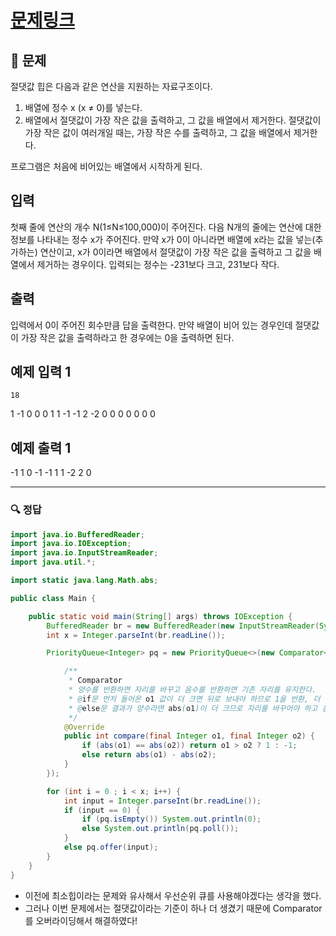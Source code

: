 # [문제링크](https://www.acmicpc.net/problem/11286)

## 📝 문제

절댓값 힙은 다음과 같은 연산을 지원하는 자료구조이다.

1.  배열에 정수 x (x ≠ 0)를 넣는다.
2.  배열에서 절댓값이 가장 작은 값을 출력하고, 그 값을 배열에서 제거한다. 절댓값이 가장 작은 값이 여러개일 때는, 가장 작은 수를 출력하고, 그 값을 배열에서 제거한다.

프로그램은 처음에 비어있는 배열에서 시작하게 된다.

## 입력

첫째 줄에 연산의 개수 N(1≤N≤100,000)이 주어진다. 다음 N개의 줄에는 연산에 대한 정보를 나타내는 정수 x가 주어진다. 만약 x가 0이 아니라면 배열에 x라는 값을 넣는(추가하는) 연산이고, x가 0이라면 배열에서 절댓값이 가장 작은 값을 출력하고 그 값을 배열에서 제거하는 경우이다. 입력되는 정수는 -231보다 크고, 231보다 작다.

## 출력

입력에서 0이 주어진 회수만큼 답을 출력한다. 만약 배열이 비어 있는 경우인데 절댓값이 가장 작은 값을 출력하라고 한 경우에는 0을 출력하면 된다.

## 예제 입력 1

	18
1
-1
0
0
0
1
1
-1
-1
2
-2
0
0
0
0
0
0
0

## 예제 출력 1

-1
1
0
-1
-1
1
1
-2
2
0

---

### 🔍 정답

```java
import java.io.BufferedReader;
import java.io.IOException;
import java.io.InputStreamReader;
import java.util.*;

import static java.lang.Math.abs;

public class Main {

    public static void main(String[] args) throws IOException {
        BufferedReader br = new BufferedReader(new InputStreamReader(System.in));
        int x = Integer.parseInt(br.readLine());

        PriorityQueue<Integer> pq = new PriorityQueue<>(new Comparator<Integer>() {

            /**
             * Comparator
             * 양수를 반환하면 자리를 바꾸고 음수를 반환하면 기존 자리를 유지한다.
             * @if문 먼저 들어온 o1 값이 더 크면 뒤로 보내야 하므로 1을 반환, 더 작다면 음수를 반환해서 자리를 유지한다.
             * @else문 결과가 양수라면 abs(o1)이 더 크므로 자리를 바꾸어야 하고 음수라면 o2가 더 크므로 자리를 유지한다.
             */
            @Override
            public int compare(final Integer o1, final Integer o2) {
                if (abs(o1) == abs(o2)) return o1 > o2 ? 1 : -1;        // 절댓값이 같은 경우, 더 작은 값을 앞으로 보낸다.
                else return abs(o1) - abs(o2);                          // 절댓값이 다른 경우, 절댓값이 더 작은 순서로 정렬
            }
        });

        for (int i = 0 ; i < x; i++) {
            int input = Integer.parseInt(br.readLine());
            if (input == 0) {
                if (pq.isEmpty()) System.out.println(0);
                else System.out.println(pq.poll());
            }
            else pq.offer(input);
        }
    }
}
```
- 이전에 최소힙이라는 문제와 유사해서 우선순위 큐를 사용해야겠다는 생각을  했다.
- 그러나 이번 문제에서는 절댓값이라는 기준이 하나 더 생겼기 때문에 Comparator 를 오버라이딩해서 해결하였다!